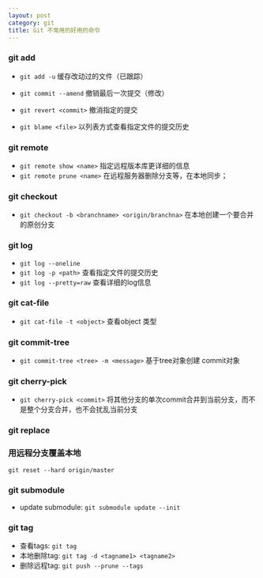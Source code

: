 ```yaml
---
layout: post
category: git
title: Git 不常用的好用的命令
---
```



### git add
* `git add -u` 缓存改动过的文件（已跟踪）
* `git commit --amend` 撤销最后一次提交（修改）
* `git revert <commit>` 撤消指定的提交

* `git blame <file>` 以列表方式查看指定文件的提交历史


### git remote
- `git remote show <name>` 指定远程版本库更详细的信息
- `git remote prune <name>` 在远程服务器删除分支等，在本地同步；


### git checkout
* `git checkout -b <branchname> <origin/branchna>` 在本地创建一个要合并的原创分支


### git log
* `git log --oneline`
* `git log -p <path>` 查看指定文件的提交历史
* `git log --pretty=raw`  查看详细的log信息


### git cat-file
* `git cat-file -t <object>`  查看object 类型


### git commit-tree
* `git commit-tree <tree> -m <message>`  基于tree对象创建 commit对象

### git cherry-pick
* `git cherry-pick <commit>` 将其他分支的单次commit合并到当前分支，而不是整个分支合并，也不会扰乱当前分支

### git replace

### 用远程分支覆盖本地

`git reset --hard origin/master`

### git submodule

* update submodule: `git submodule update --init`

### git tag
* 查看tags: `git tag`
* 本地删除tag: `git tag -d <tagname1> <tagname2>`
* 删除远程tag: `git push --prune --tags`


